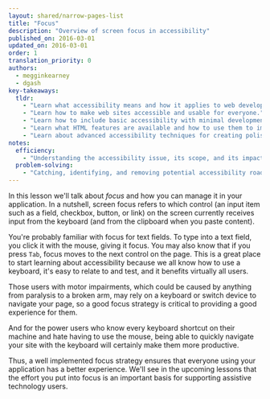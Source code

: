 ```yaml
---
layout: shared/narrow-pages-list
title: "Focus"
description: "Overview of screen focus in accessibility"
published_on: 2016-03-01
updated_on: 2016-03-01
order: 1
translation_priority: 0
authors:
  - megginkearney
  - dgash
key-takeaways:
  tldr: 
    - "Learn what accessibility means and how it applies to web development."
    - "Learn how to make web sites accessible and usable for everyone."
    - "Learn how to include basic accessibility with minimal development impace."
    - "Learn what HTML features are available and how to use them to improve accessibility."
    - "Learn about advanced accessibility techniques for creating polished accessibility experiences."
notes:
  efficiency:
    - "Understanding the accessibility issue, its scope, and its impact can make you a better web developer."
  problem-solving:
    - "Catching, identifying, and removing potential accessibility roadblocks before they happen can improve your development process and reduce maintenance requirements."
---
```


In this lesson we'll talk about *focus* and how you can manage it in your application. In a nutshell, screen focus refers to which control (an input item such as a field, checkbox, button, or link) on the screen currently receives input from the keyboard (and from the clipboard when you paste content).

You're probably familiar with focus for text fields. To type into a text field, you click it with the mouse, giving it focus. You may also know that if you press `Tab`, focus moves to the next control on the page. This is a great place to start learning about accessibility because we all know how to use a keyboard, it's easy to relate to and test, and it benefits virtually all users. 

Those users with motor impairments, which could be caused by anything from paralysis to a broken arm, may rely on a keyboard or switch device to navigate your page, so a good focus strategy is critical to providing a good experience for them.

And for the power users who know every keyboard shortcut on their machine and hate having to use the mouse, being able to quickly navigate your site with the keyboard will certainly make them more productive.

Thus, a well implemented focus strategy ensures that everyone using your application has a better experience. We'll see in the upcoming lessons that the effort you put into focus is an important basis for supporting assistive technology users.
